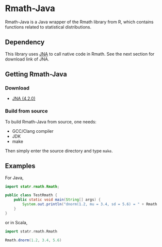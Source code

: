 # Rmath-Java

Rmath-Java is a Java wrapper of the Rmath library from R, which contains
functions related to statistical distributions.

## Dependency

This library uses [JNA](https://github.com/java-native-access/jna) to call native
code in Rmath. See the next section for download link of JNA.

## Getting Rmath-Java

### Download

- [JNA (4.2.0)](https://maven.java.net/content/repositories/releases/net/java/dev/jna/jna/4.2.0/jna-4.2.0.jar)

### Build from source

To build Rmath-Java from source, one needs:

- GCC/Clang compiler
- JDK
- make

Then simply enter the source directory and type `make`.

## Examples

For Java,

```java
import statr.rmath.Rmath;

public class TestRmath {
    public static void main(String[] args) {
        System.out.println("dnorm(1.2, mu = 3.4, sd = 5.6) = " + Rmath.dnorm(1.2, 3.4, 5.6));
    }
}
```

or in Scala,

```scala
import statr.rmath.Rmath

Rmath.dnorm(1.2, 3.4, 5.6)
```
